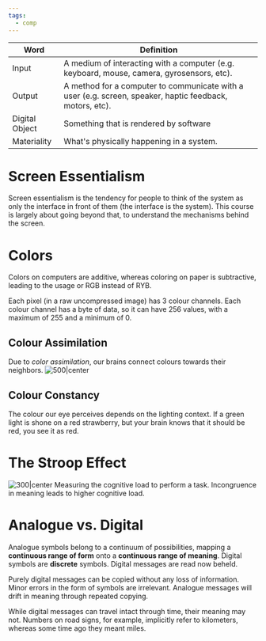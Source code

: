 ```yaml
---
tags:
  - comp
---
```

| Word           | Definition                                                                                               |
| -------------- | -------------------------------------------------------------------------------------------------------- |
| Input          | A medium of interacting with a computer (e.g. keyboard, mouse, camera, gyrosensors, etc).                |
| Output         | A method for a computer to communicate with a user (e.g. screen, speaker, haptic feedback, motors, etc). |
| Digital Object | Something that is rendered by software                                                                   |
| Materiality    | What's physically happening in a system.                                                                 |
# Screen Essentialism
Screen essentialism is the tendency for people to think of the system as only the interface in front of them (the interface is the system). This course is largely about going beyond that, to understand the mechanisms behind the screen.

# Colors
Colors on computers are additive, whereas coloring on paper is subtractive, leading to the usage or RGB instead of RYB.

Each pixel (in a raw uncompressed image) has 3 colour channels. Each colour channel has a byte of data, so it can have 256 values, with a maximum of 255 and a minimum of 0.

## Colour Assimilation
Due to *color assimilation*, our brains connect colours towards their neighbors.
![500|center](color-assimilation.png)

## Colour Constancy
The colour our eye perceives depends on the lighting context. If a green light is shone on a red strawberry, but your brain knows that it should be red, you see it as red.

# The Stroop Effect
![300|center](stroop-effect.excalidraw.svg)
Measuring the cognitive load to perform a task. Incongruence in meaning leads to higher cognitive load.

# Analogue vs. Digital
Analogue symbols belong to a continuum of possibilities, mapping a **continuous range of form** onto a **continuous range of meaning**. Digital symbols are **discrete** symbols. Digital messages are read now beheld. 

Purely digital messages can be copied without any loss of information. Minor errors in the form of symbols are irrelevant. Analogue messages will drift in meaning through repeated copying. 

While digital messages can travel intact through time, their meaning may
not. Numbers on road signs, for example, implicitly refer to kilometers, whereas some time ago they meant miles.